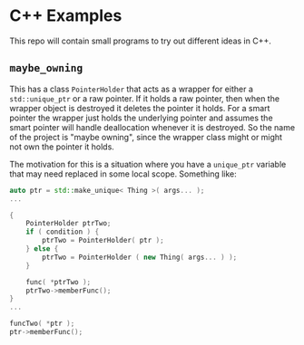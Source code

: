 # C++ Examples

This repo will contain small programs to try out different ideas in C++.

## `maybe_owning`

This has a class `PointerHolder` that acts as a wrapper for either a `std::unique_ptr` or
a raw pointer. If it holds a raw pointer, then when the wrapper object is
destroyed it deletes the pointer it holds. For a smart pointer the wrapper
just holds the underlying pointer and assumes the smart pointer will handle
deallocation whenever it is destroyed. So the name of the project is "maybe
owning", since the wrapper class might or might not own the pointer it holds.

The motivation for this is a situation where you have a `unique_ptr` variable
that may need replaced in some local scope. Something like:

```cpp
auto ptr = std::make_unique< Thing >( args... );
...

{
	PointerHolder ptrTwo;
	if ( condition ) {
		ptrTwo = PointerHolder( ptr );
	} else {
		ptrTwo = PointerHolder ( new Thing( args... ) );
	}

	func( *ptrTwo );
	ptrTwo->memberFunc();
}
...

funcTwo( *ptr );
ptr->memberFunc();
```
